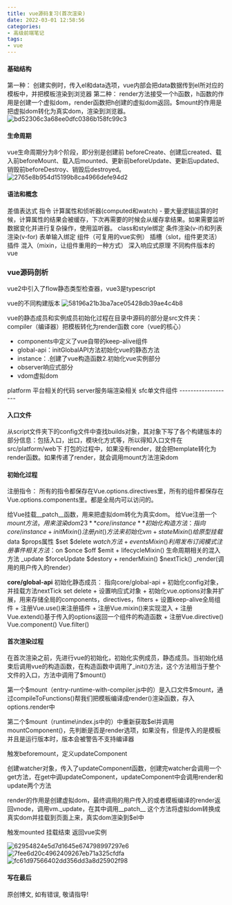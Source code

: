 ```yaml
---
title: vue源码复习(首次渲染)
date: 2022-03-01 12:58:56
categories: 
- 高级前端笔记
tags: 
- vue
---
```



#### 基础结构

第一种： 创建实例时，传入el和data选项，vue内部会把data数据传到el所对应的模板中，并把模板渲染到浏览器
第二种： render方法接受一个h函数，h函数的作用是创建一个虚拟dom，render函数把h创建的虚拟dom返回。$mount的作用是把虚拟dom转化为真实dom，渲染到浏览器。
![bd52306c3a68ee0dfc0386b158fc99c3](E8F7BCFC-02FA-4B11-A113-16A25255BC33.png)


#### 生命周期

vue生命周期分为8个阶段，即分别是创建前
beforeCreate、创建后created、载入前beforeMount、载入后mounted、更新前beforeUpdate、更新后updated、销毁前beforeDestroy、销毁后destroyed。
![2765e8b954d15199b8ca4966defe94d2](4AE06B6F-6BA5-4829-9066-00019FEE3763.png)


#### 语法和概念
差值表达式
指令
计算属性和侦听器(computed和watch)
    - 要大量逻辑运算的时候，计算属性的结果会被缓存，下次再需要的时候会从缓存拿结果。如果需要监听数据变化并进行复杂操作，使用监听器。
class和style绑定
条件渲染(v-if)和列表渲染(v-for)
表单输入绑定
组件（可复用的vue实例）
插槽（slot，组件更灵活）
插件
混入（mixin，让组件重用的一种方式）
深入响应式原理
不同构件版本的vue

### vue源码剖析
vue2中引入了flow静态类型检查器，vue3是typescript

vue的不同构建版本
![58196a21b3ba7ace05428db39ae4c4b8](74762267-B729-48BF-B7BA-6277CE72462B.png)

vue的静态成员和实例成员初始化过程在目录中源码的部分是src文件夹：
compiler（编译器）把模板转化为render函数
core（vue的核心）
- components中定义了vue自带的keep-alive组件
- global-api：initGlobalAPI方法初始化vue的静态方法
- instance：.创建了vue构造函数2.初始化vue实例部分
- observer响应式部分
- vdom虚拟dom

platform 平台相关的代码
server服务端渲染相关
sfc单文件组件
\-------------------
#### 入口文件
从script文件夹下的config文件中查找builds对象，其对象下写了各个构建版本的部分信息：包括入口，出口，模块化方式等，所以得知入口文件在src/platform/web下
打包的过程中，如果没有render，就会把template转化为render函数。如果传递了render，就会调用mount方法渲染dom


#### 初始化过程
注册指令：
所有的指令都保存在Vue.options.directives里，所有的组件都保存在Vue.options.components里。都是全局内可以访问的。

给Vue挂载__patch__函数，用来把虚拟dom转化为真实dom。
给Vue注册一个$mount方法，用来渲染dom
23
**core/instance**
初始化构造方法：指向core/instance
    + initMixin() 注册_init()方法来初始化vm
    + stateMixin() 给原型挂载$data $props属性 $set $delete $watch方法
    + eventsMixin() 利用发布订阅模式注册事件相关方法：$on $once $off $emit
    + lifecycleMixin() 生命周期相关的混入方法 \_update $forceUpdate $destory
    + renderMixin() $nextTick() \_render(调用的用户传入的render）
    
**core/global-api**
初始化静态成员： 指向core/global-api
    + 初始化config对象，并挂载方法nextTick set delete
    + 设置响应式对象
    + 初始化vue.options对象并扩展，用来存储全局的components，directives，filters
    + 设置keep-alive全局组件
    + 注册Vue.use()来注册插件
    + 注册Vue.mixin()来实现混入
    + 注册Vue.extend()基于传入的options返回一个组件的构造函数
    + 注册Vue.directive() Vue.component() Vue.filter()
    
#### 首次渲染过程


在首次渲染之前，先进行vue的初始化，初始化实例成员，静态成员。当初始化结束后调用vue的构造函数，在构造函数中调用了_init()方法，这个方法相当于整个文件的入口，方法中调用了$mount()

第一个\$mount（entry-runtime-with-compiler.js中的）是入口文件$mount，通过compileToFunctions()帮我们把模板编译成render()渲染函数，存入options.render中

第二个\$mount（runtime\index.js中的）中重新获取\$el并调用mountComponent()，先判断是否是render选项，如果没有，但是传入的是模板并且是运行版本时，版本会被警告不支持编译器

触发beforemount，定义updateComponent

创建watcher对象，传入了updateComponent函数，创建完watcher会调用一个get方法，在get中调updateComponent，updateComponent中会调用render和update两个方法

render的作用是创建虚拟dom，最终调用的用户传入的或者模板编译的render返回vnode，调用vm.\_update，在其中调用__patch__ 这个方法将虚拟dom转换成真实dom并挂载到页面上来，真实dom渲染到$el中

触发mounted 挂载结束 返回vue实例

![62954824e5d7d1645e674798997297e6](34E5255B-F8F3-4424-ABFC-ADCFF160486E.png)
![7fee6d20c4962409267eb71a325cfdfa](A90B15BB-0364-4B29-BA2A-2BB6D3D4A595.png)
![fc61d97566402dd356dd3a8d25902f98](0625729F-EBC8-4926-A8D2-FED25F91B09E.png)



#### 写在最后

原创博文, 如有错误, 敬请指导!